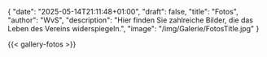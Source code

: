 {
    "date": "2025-05-14T21:11:48+01:00",
    "draft": false,
    "title": "Fotos",
    "author": "WvS",
    "description": "Hier finden Sie zahlreiche Bilder, die das Leben des Vereins widerspiegeln.",
    "image": "/img/Galerie/FotosTitle.jpg"
}

{{< gallery-fotos >}}

<script>
document.querySelectorAll('.gallery img').forEach(img => {
    img.onclick = () => {
        document.getElementById('lightbox-img').src = img.src;
        document.getElementById('lightbox').style.display = 'flex';
    };
});
</script>